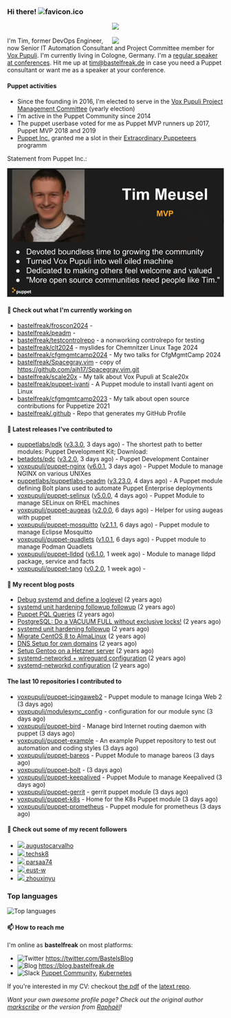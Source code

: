 ### Hi there! ![favicon.ico](https://raw.githubusercontent.com/bastelfreak/bastelfreak/master/favicon.ico)

<p align="center">
  <a href="https://github.com/ryo-ma/github-profile-trophy"><img src="https://github-profile-trophy.vercel.app/?username=bastelfreak&theme=darkhub&margin-w=15&margin-h=15&no-frame=true&column=5"/></a>
</p>

<img align="right" src="https://avatars.githubusercontent.com/bastelfreak" width="260">

I'm Tim, former DevOps Engineer, now Senior IT Automation Consultant and Project
Committee member for [Vox Pupuli](https://voxpupuli.org).
I'm currently living in Cologne, Germany. I'm a
[regular speaker at conferences](https://github.com/bastelfreak/talks#collection-of-talks-proposals-and-related-stuff).
Hit me up at [tim@bastelfreak.de](mailto:tim@bastelfeak.de) in case you need a
Puppet consultant or want me as a speaker at your conference.

#### Puppet activities

* Since the founding in 2016, I'm elected to serve in the [Vox Pupuli Project Management Committee](https://voxpupuli.org/blog/2016/10/12/pmc-election-results/) (yearly election)
* I'm active in the Puppet Community since 2014
* The puppet userbase voted for me as Puppet MVP runners up 2017, Puppet MVP 2018 and 2019
* [Puppet Inc.](https://puppet.com) granted me a slot in their [Extraordinary Puppeteers](https://puppet-champions.github.io/profiles.html) programm

Statement from Puppet Inc.:

![mvp statement](https://raw.githubusercontent.com/bastelfreak/bastelfreak/master/MVP.png)

#### 🌱 Check out what I'm currently working on


- [bastelfreak/froscon2024](https://github.com/bastelfreak/froscon2024) - 
- [bastelfreak/peadm](https://github.com/bastelfreak/peadm) - 
- [bastelfreak/testcontrolrepo](https://github.com/bastelfreak/testcontrolrepo) - a nonworking controlrepo for testing
- [bastelfreak/clt2024](https://github.com/bastelfreak/clt2024) - myslides for Chemnitzer Linux Tage 2024
- [bastelfreak/cfgmgmtcamp2024](https://github.com/bastelfreak/cfgmgmtcamp2024) - My two talks for CfgMgmtCamp 2024
- [bastelfreak/Spacegray.vim](https://github.com/bastelfreak/Spacegray.vim) - copy of https://github.com/ajh17/Spacegray.vim.git
- [bastelfreak/scale20x](https://github.com/bastelfreak/scale20x) - My talk about Vox Pupuli at Scale20x
- [bastelfreak/puppet-ivanti](https://github.com/bastelfreak/puppet-ivanti) - A Puppet module to install Ivanti agent on Linux
- [bastelfreak/cfgmgmtcamp2023](https://github.com/bastelfreak/cfgmgmtcamp2023) - My talk about open source contributions for Puppetize 2021
- [bastelfreak/.github](https://github.com/bastelfreak/.github) - Repo that generates my GitHub Profile

#### 🔭 Latest releases I've contributed to


- [puppetlabs/pdk](https://github.com/puppetlabs/pdk) ([v3.3.0](https://github.com/puppetlabs/pdk/releases/tag/v3.3.0), 3 days ago) - The shortest path to better modules: Puppet Development Kit; Download:
- [betadots/pdc](https://github.com/betadots/pdc) ([v3.2.0](https://github.com/betadots/pdc/releases/tag/v3.2.0), 3 days ago) - Puppet Development Container
- [voxpupuli/puppet-nginx](https://github.com/voxpupuli/puppet-nginx) ([v6.0.1](https://github.com/voxpupuli/puppet-nginx/releases/tag/v6.0.1), 3 days ago) - Puppet Module to manage NGINX on various UNIXes
- [puppetlabs/puppetlabs-peadm](https://github.com/puppetlabs/puppetlabs-peadm) ([v3.23.0](https://github.com/puppetlabs/puppetlabs-peadm/releases/tag/v3.23.0), 4 days ago) - A Puppet module defining Bolt plans used to automate Puppet Enterprise deployments
- [voxpupuli/puppet-selinux](https://github.com/voxpupuli/puppet-selinux) ([v5.0.0](https://github.com/voxpupuli/puppet-selinux/releases/tag/v5.0.0), 4 days ago) - Puppet Module to manage SELinux on RHEL machines
- [voxpupuli/puppet-augeas](https://github.com/voxpupuli/puppet-augeas) ([v2.0.0](https://github.com/voxpupuli/puppet-augeas/releases/tag/v2.0.0), 6 days ago) - Helper for using augeas with puppet
- [voxpupuli/puppet-mosquitto](https://github.com/voxpupuli/puppet-mosquitto) ([v2.1.1](https://github.com/voxpupuli/puppet-mosquitto/releases/tag/v2.1.1), 6 days ago) - Puppet module to manage Eclipse Mosquitto
- [voxpupuli/puppet-quadlets](https://github.com/voxpupuli/puppet-quadlets) ([v1.0.1](https://github.com/voxpupuli/puppet-quadlets/releases/tag/v1.0.1), 6 days ago) - Puppet module to manage Podman Quadlets
- [voxpupuli/puppet-lldpd](https://github.com/voxpupuli/puppet-lldpd) ([v6.1.0](https://github.com/voxpupuli/puppet-lldpd/releases/tag/v6.1.0), 1 week ago) - Module to manage lldpd package, service and facts
- [voxpupuli/puppet-tang](https://github.com/voxpupuli/puppet-tang) ([v0.2.0](https://github.com/voxpupuli/puppet-tang/releases/tag/v0.2.0), 1 week ago) - 

#### 📜 My recent blog posts


- [Debug systemd and define a loglevel](https://blog.bastelfreak.de/2022/02/debug-systemd-and-define-a-loglevel/) (2 years ago)
- [systemd unit hardening followup followup](https://blog.bastelfreak.de/2022/01/systemd-unit-hardening-followup-followup/) (2 years ago)
- [Puppet PQL Queries](https://blog.bastelfreak.de/2022/01/puppet-pql-queries/) (2 years ago)
- [PostgreSQL: Do a VACUUM FULL without exclusive locks!](https://blog.bastelfreak.de/2022/01/postgresql-do-a-vacuum-full-without-exclusive-locks/) (2 years ago)
- [systemd unit hardening followup](https://blog.bastelfreak.de/2022/01/systemd-unit-hardening-followup/) (2 years ago)
- [Migrate CentOS 8 to AlmaLinux](https://blog.bastelfreak.de/2022/01/migrate-centos-8-to-almalinux/) (2 years ago)
- [DNS Setup for own domains](https://blog.bastelfreak.de/2022/01/dns-setup-for-own-domains/) (2 years ago)
- [Setup Gentoo on a Hetzner server](https://blog.bastelfreak.de/2022/01/setup-gentoo-on-a-hetzner-server/) (2 years ago)
- [systemd-networkd &#43; wireguard configuration](https://blog.bastelfreak.de/2022/01/systemd-networkd-wireguard-configuration/) (2 years ago)
- [systemd-networkd configuration](https://blog.bastelfreak.de/2022/01/systemd-networkd-configuration/) (2 years ago)

#### The last 10 repositories I contributed to


- [voxpupuli/puppet-icingaweb2](https://github.com/voxpupuli/puppet-icingaweb2) - Puppet module to manage Icinga Web 2 (3 days ago)
- [voxpupuli/modulesync_config](https://github.com/voxpupuli/modulesync_config) - configuration for our module sync (3 days ago)
- [voxpupuli/puppet-bird](https://github.com/voxpupuli/puppet-bird) - Manage bird Internet routing daemon with puppet (3 days ago)
- [voxpupuli/puppet-example](https://github.com/voxpupuli/puppet-example) - An example Puppet repository to test out automation and coding styles (3 days ago)
- [voxpupuli/puppet-bareos](https://github.com/voxpupuli/puppet-bareos) - Puppet Module to manage bareos (3 days ago)
- [voxpupuli/puppet-bolt](https://github.com/voxpupuli/puppet-bolt) -  (3 days ago)
- [voxpupuli/puppet-keepalived](https://github.com/voxpupuli/puppet-keepalived) - Puppet Module to manage Keepalived (3 days ago)
- [voxpupuli/puppet-gerrit](https://github.com/voxpupuli/puppet-gerrit) - gerrit puppet module (3 days ago)
- [voxpupuli/puppet-k8s](https://github.com/voxpupuli/puppet-k8s) - Home for the K8s Puppet module (3 days ago)
- [voxpupuli/puppet-prometheus](https://github.com/voxpupuli/puppet-prometheus) - Puppet module for prometheus (3 days ago)

#### 👥 Check out some of my recent followers


- [<img src="https://avatars.githubusercontent.com/u/8357866?v=4" height="20"/> augustocarvalho](https://github.com/augustocarvalho)
- [<img src="https://avatars.githubusercontent.com/u/71723339?v=4" height="20"/> techsk8](https://github.com/techsk8)
- [<img src="https://avatars.githubusercontent.com/u/133056472?u=f0118db611ed7ebba7844cf672a317206636dcb2&amp;v=4" height="20"/> parsaa74](https://github.com/parsaa74)
- [<img src="https://avatars.githubusercontent.com/u/39115651?u=698b472b817b1e117b5a86aec9f97be8902db342&amp;v=4" height="20"/> eust-w](https://github.com/eust-w)
- [<img src="https://avatars.githubusercontent.com/u/3961183?u=01582e87de4eed440b07b84786cf348e731cb2b1&amp;v=4" height="20"/> zhouxinyu](https://github.com/zhouxinyu)

### Top languages

![Top languages](https://github-readme-stats.vercel.app/api/top-langs/?username=bastelfreak&hide_title=true)

#### 📫 How to reach me

I'm online as **bastelfreak** on most platforms:

- <img src="https://raw.githubusercontent.com/FortAwesome/Font-Awesome/master/svgs/brands/twitter.svg" width="20" alt="Twitter" /> https://twitter.com/BastelsBlog
- <img src="https://raw.githubusercontent.com/FortAwesome/Font-Awesome/master/svgs/brands/wordpress.svg" width="20" alt="Blog" /> https://blog.bastelfreak.de
- <img src="https://raw.githubusercontent.com/FortAwesome/Font-Awesome/master/svgs/brands/slack.svg" width="20" alt="Slack" /> [Puppet Community](https://slack.puppet.com/), [Kubernetes](https://slack.k8s.io/)

If you're interested in my CV: checkout [the pdf](https://github.com/bastelfreak/cv/raw/master/content-en.pdf) of the [latext repo](https://github.com/bastelfreak/cv#readme).

*Want your own awesome profile page? Check out the original author [markscribe](https://github.com/muesli/markscribe) or the version from [Raphaël](https://github.com/raphink/raphink#hi-there-)!*
